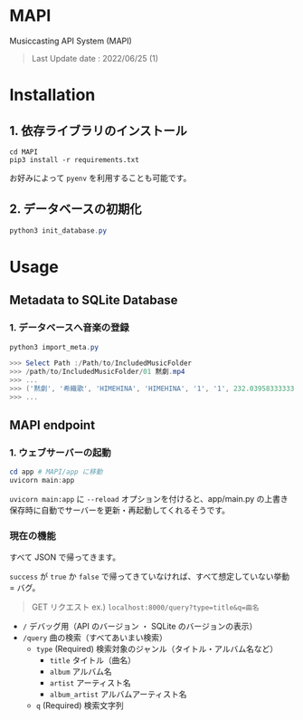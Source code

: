 # MAPI
Musiccasting API System (MAPI) 

> Last Update date : 2022/06/25 (1)

# Installation

## 1. 依存ライブラリのインストール
 
 ```
 cd MAPI
 pip3 install -r requirements.txt
 ```

 お好みによって `pyenv` を利用することも可能です。

## 2. データベースの初期化

```powershell
python3 init_database.py
```

# Usage

## Metadata to SQLite Database

### 1. データベースへ音楽の登録

```powershell
python3 import_meta.py

>>> Select Path :/Path/to/IncludedMusicFolder
>>> /path/to/IncludedMusicFolder/01 黙劇.mp4
>>> ...
>>> ('黙劇', '希織歌', 'HIMEHINA', 'HIMEHINA', '1', '1', 232.03958333333333, '/Path/to/IncludedMusicFolder/01 黙劇.mp4')
>>> ...
```

## MAPI endpoint

### 1. ウェブサーバーの起動

```powershell
cd app # MAPI/app に移動
uvicorn main:app 
```
`uvicorn main:app` に `--reload` オプションを付けると、app/main.py の上書き保存時に自動でサーバーを更新・再起動してくれるそうです。

### 現在の機能

すべて JSON で帰ってきます。

`success` が `true` か `false` で帰ってきていなければ、すべて想定していない挙動 = バグ。

> GET リクエスト ex.) `localhost:8000/query?type=title&q=曲名`

- `/` デバッグ用（API のバージョン ・ SQLite のバージョンの表示）
- `/query` 曲の検索（すべてあいまい検索）
    - `type` (Required) 検索対象のジャンル（タイトル・アルバム名など）
        - `title` タイトル（曲名）
        - `album` アルバム名
        - `artist` アーティスト名
        - `album_artist` アルバムアーティスト名
    - `q` (Required) 検索文字列